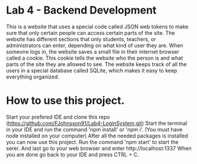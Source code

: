 # Lab 4 - Backend Development
This is a website that uses a special code called JSON web tokens to make sure that only certain people can access certain parts of the site. The website has different sections that only students, teachers, or administrators can enter, depending on what kind of user they are. When someone logs in, the website saves a small file in their internet browser called a cookie. This cookie tells the website who the person is and what parts of the site they are allowed to see. The website keeps track of all the users in a special database called SQLite, which makes it easy to keep everything organized.
# How to use this project.
Start your prefered IDE and clone this repo (https://github.com/FJohnsson91/Lab4-LoginSystem.git)
Start the terminal in your IDE and run the command 'npm install' or 'npm i'. (You must have node installed on your computer)
After all the needed packages is installed you can now use this project. Run the command 'npm start' to start the serer.
And last go to your web browser and enter http://localhost:1337
When you are done go back to your IDE and press CTRL + C.

